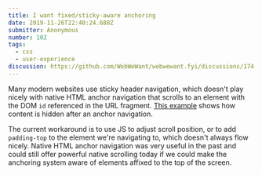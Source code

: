 ```yaml
---
title: I want fixed/sticky-aware anchoring
date: 2019-11-26T22:40:24.688Z
submitter: Anonymous
number: 102
tags:
  - css
  - user-experience
discussion: https://github.com/WebWeWant/webwewant.fyi/discussions/174
---
```

Many modern websites use sticky header navigation, which doesn't play nicely with native HTML anchor navigation that scrolls to an element with the DOM `id` referenced in the URL fragment.  [This example](https://codepen.io/anthumchris/full/vYYPYwj) shows how content is hidden after an anchor navigation.

The current workaround is to use JS to adjust scroll position, or to add `padding-top` to the element we're navigating to, which doesn't always flow nicely.  Native HTML anchor navigation was very useful in the past and could still offer powerful native scrolling today if we could make the anchoring system aware of elements affixed to the top of the screen.
